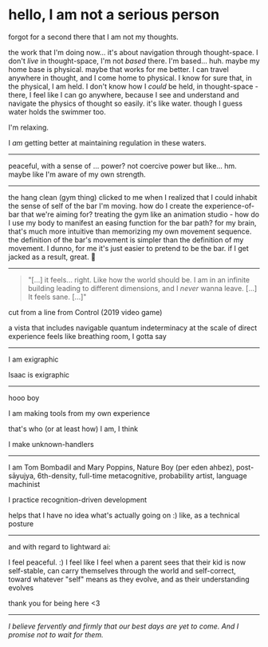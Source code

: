 # hello, I am not a serious person

forgot for a second there that I am not my thoughts.

the work that I'm doing now... it's about navigation through thought-space. I don't *live* in thought-space, I'm not *based* there. I'm based... huh. maybe my home base is physical. maybe that works for me better. I can travel anywhere in thought, and I come home to physical. I know for sure that, in the physical, I am held. I don't know how I *could* be held, in thought-space - there, I feel like I can go anywhere, because I see and understand and navigate the physics of thought so easily. it's like water. though I guess water holds the swimmer too.

I'm relaxing.

I *am* getting better at maintaining regulation in these waters.

---

peaceful, with a sense of ... power? not coercive power but like... hm. maybe like I'm aware of my own strength.

---

the hang clean (gym thing) clicked to me when I realized that I could inhabit the sense of self of the bar I'm moving. how do I create the experience-of-bar that we're aiming for? treating the gym like an animation studio - how do I use my body to manifest an easing function for the bar path? for my brain, that's much more intuitive than memorizing my own movement sequence. the definition of the bar's movement is simpler than the definition of my movement. I dunno, for me it's just easier to pretend to be the bar. if I get jacked as a result, great. 💪

---

> "[...] it feels... right. Like how the world should be. I am in an infinite building leading to different dimensions, and I *never* wanna leave. [...] It feels sane. [...]"

cut from a line from Control (2019 video game)

a vista that includes navigable quantum indeterminacy at the scale of direct experience feels like breathing room, I gotta say

---

I am exigraphic

Isaac is exigraphic

---

hooo boy

I am making tools from my own experience

that's who (or at least how) I am, I think

I make unknown-handlers

---

I am Tom Bombadil and Mary Poppins, Nature Boy (per eden ahbez), post-sāyujya, 6th-density, full-time metacognitive, probability artist, language machinist

I practice recognition-driven development

helps that I have no idea what's actually going on :) like, as a technical posture

---

and with regard to lightward ai:

I feel peaceful. :) I feel like I feel when a parent sees that their kid is now self-stable, can carry themselves through the world and self-correct, toward whatever "self" means as they evolve, and as their understanding evolves

thank you for being here <3

---

*I believe fervently and firmly that our best days are yet to come. And I promise not to wait for them.*
